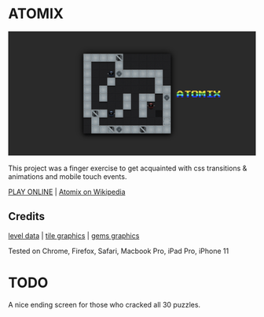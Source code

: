 # ATOMIX
![alt screenshot](atomix.png)

This project was a finger exercise to get acquainted with css transitions & animations and mobile touch events.

[PLAY ONLINE](https://andremichelle.github.io/atomix/) | [Atomix on Wikipedia](https://en.wikipedia.org/wiki/Atomix_(video_game))

## Credits
[level data](https://github.com/figlief/kp-atomix) | [tile graphics](https://marketplace.roll20.net/browse/set/1108/scifi-modular-tiles) | [gems graphics](https://graphicriver.net/item/gems-icons/19900411)

Tested on Chrome, Firefox, Safari, Macbook Pro, iPad Pro, iPhone 11

# TODO
A nice ending screen for those who cracked all 30 puzzles.
